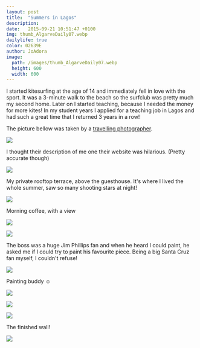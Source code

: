 ```yaml
---
layout: post
title:  "Summers in Lagos"
description: 
date:   2015-09-21 10:51:47 +0100
img: thumb_AlgarveDaily07.webp
dailylife: true
color: 02639E
author: JoAdora
image:
  path: /images/thumb_AlgarveDaily07.webp
  height: 600
  width: 600
---
```

I started kitesurfing at the age of 14 and immediately fell in love with the sport. 
It was a 3-minute walk to the beach so the surfclub was pretty much my second home. 
Later on I started teaching, because I needed the money for more kites!
In my student years I applied for a teaching job in Lagos and had such a great time that I returned 3 years in a row! 

The picture bellow was taken by a [travelling photographer](https://www.facebook.com/surfsouvenir).

![]({{site.baseurl}}/images/AlgarveDaily01.webp)

I thought their description of me one their website was hilarious. 
(Pretty accurate though)

![]({{site.baseurl}}/images/AlgarveDaily02.webp)

My private rooftop terrace, above the guesthouse.
It's where I lived the whole summer, saw so many shooting stars at night!

![]({{site.baseurl}}/images/AlgarveDaily03.webp)

Morning coffee, with a view

![]({{site.baseurl}}/images/AlgarveDaily04.webp)

![]({{site.baseurl}}/images/AlgarveDaily05.webp)

The boss was a huge Jim Phillips fan and when he heard I could paint, he asked me if I could try to paint his favourite piece. Being a big Santa Cruz fan myself, I couldn't refuse!

![]({{site.baseurl}}/images/AlgarveDaily06.webp)

Painting buddy ☺

![]({{site.baseurl}}/images/AlgarveDaily07.webp)

![]({{site.baseurl}}/images/AlgarveDaily08.webp)

![]({{site.baseurl}}/images/AlgarveDaily09.webp)

The finished wall!

![]({{site.baseurl}}/images/AlgarveDaily10.webp)
